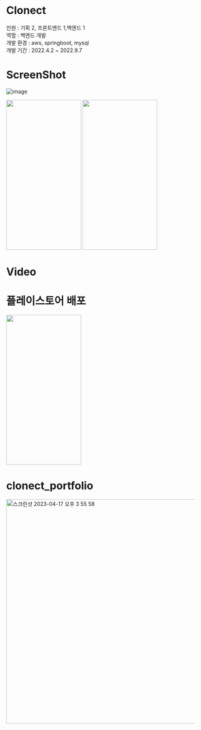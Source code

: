 # Clonect 
인원 : 기획 2, 프론트엔드 1,백엔드 1
<br />
역할 : 백엔드 개발
<br />
개발 환경 : aws, springboot, mysql
<br />
개발 기간 : 2022.4.2 ~ 2022.9.7
<br />

# ScreenShot
![image]()

<div>
<img src="https://github.com/Controllls/clonect_portfolio/assets/53941701/fbf4b81d-b473-42bb-b5b3-a7c2bbb8b313" width="200" height="400"/>
<img src="https://github.com/Controllls/clonect_portfolio/assets/53941701/fc8ae5b6-049d-4ff7-a1bd-01b74e3ee8bd" width="200" height="400"/>
</div>

# Video

# 플레이스토어 배포
<div>
<img src="https://user-images.githubusercontent.com/53941701/232288295-6bda59f7-6150-4170-bbdf-65e548ae9bc1.png" width="200" height="400"/>
</div>



# clonect_portfolio
<img width="599" alt="스크린샷 2023-04-17 오후 3 55 58" src="https://user-images.githubusercontent.com/53941701/232407793-f36b5395-3555-400d-a142-e2dcdd9e22b5.png">
